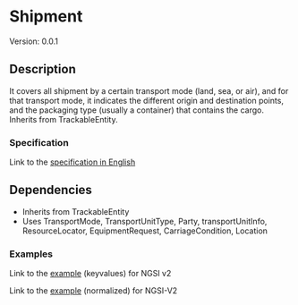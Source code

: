 # 	Shipment
Version: 0.0.1

## Description

It covers all shipment by a certain transport mode (land, sea, or air), and for that transport mode, it indicates the different origin and destination points, and the packaging type (usually a container) that contains the cargo. Inherits from TrackableEntity.


### Specification

Link to the [specification in English](https://egitlab.iti.es/dataports/data_processing/datamodel/-/tree/master/Tracking/Shipment/schema.json")


## Dependencies

- Inherits from TrackableEntity
- Uses TransportMode, TransportUnitType, Party, transportUnitInfo, ResourceLocator, EquipmentRequest, CarriageCondition, Location


### Examples

Link to the [example](https://egitlab.iti.es/dataports/data_processing/datamodel/-/tree/master/Tracking/Shipment/examples/example.json) (keyvalues) for NGSI v2

 Link to the [example](https://egitlab.iti.es/dataports/data_processing/datamodel/-/tree/master/Tracking/Shipment/examples/example-normalized.json) (normalized) for NGSI-V2

